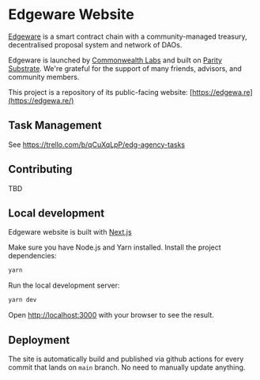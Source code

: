 # Edgeware Website

[Edgeware](https://edgewa.re/) is a smart contract chain with a community-managed treasury, decentralised proposal system and network of DAOs.

Edgeware is launched by [Commonwealth Labs](https://commonwealth.im/)
and built on [Parity Substrate](https://www.parity.io/substrate/).
We're grateful for the support of many friends, advisors, and community
members.

This project is a repository of its public-facing website: [https://edgewa.re](https://edgewa.re/)

## Task Management
See
https://trello.com/b/qCuXqLpP/edg-agency-tasks 

## Contributing

TBD

## Local development

Edgeware website is built with [Next.js](https://nextjs.org/)

Make sure you have Node.js and Yarn installed.
Install the project dependencies:
```bash
yarn
```
Run the local development server:
```bash
yarn dev
```

Open [http://localhost:3000](http://localhost:3000) with your browser to see the result.

## Deployment

The site is automatically build and published via github actions for every commit that lands on `main` branch. No need to manually update anything.
